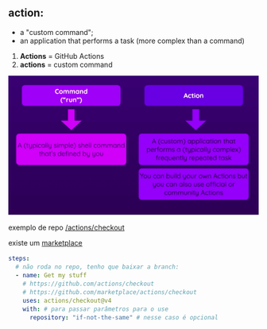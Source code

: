 ## action:

- a "custom command";
- an application that performs a task (more complex than a command)

1. **Actions** = GitHub Actions
2. **actions** = custom command

![run x use](../assets/actions.png)

exemplo de repo [/actions/checkout](https://github.com/actions/checkout)

existe um [marketplace](https://github.com/marketplace/actions/checkout)


```yaml
steps:
  # não roda no repo, tenho que baixar a branch:
  - name: Get my stuff
    # https://github.com/actions/checkout
    # https://github.com/marketplace/actions/checkout
    uses: actions/checkout@v4
    with: # para passar parâmetros para o use
      repository: "if-not-the-same" # nesse caso é opcional
```